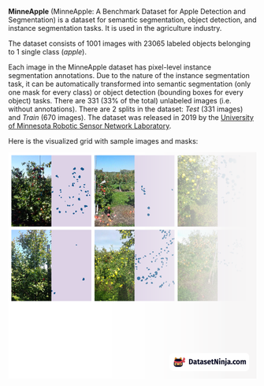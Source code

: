 **MinneApple** (MinneApple: A Benchmark Dataset for Apple Detection and Segmentation) is a dataset for semantic segmentation, object detection, and instance segmentation tasks. It is used in the agriculture industry.

The dataset consists of 1001 images with 23065 labeled objects belonging to 1 single class (*apple*).

Each image in the MinneApple dataset has pixel-level instance segmentation annotations. Due to the nature of the instance segmentation task, it can be automatically transformed into semantic segmentation (only one mask for every class) or object detection (bounding boxes for every object) tasks. There are 331 (33% of the total) unlabeled images (i.e. without annotations). There are 2 splits in the dataset: *Test* (331 images) and *Train* (670 images). The dataset was released in 2019 by the [University of Minnesota Robotic Sensor Network Laboratory](https://rsn.umn.edu/).

Here is the visualized grid with sample images and masks:

<img src="https://github.com/dataset-ninja/minne-apple/raw/main/visualizations/side_annotations_grid.png">

